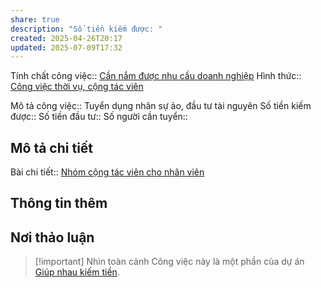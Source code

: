 ```yaml
---
share: true
description: "Số tiền kiếm được: "
created: 2025-04-26T20:17
updated: 2025-07-09T17:32
---
```


Tính chất công việc:: [Cần nắm được nhu cầu doanh nghiệp](../../%C4%90%E1%BA%B7c%20%C4%91i%E1%BB%83m%20c%C3%B4ng%20vi%E1%BB%87c/Nguy%C3%AAn%20li%E1%BB%87u,%20ngu%E1%BB%93n%20th%C3%B4ng%20tin/C%E1%BA%A7n%20n%E1%BA%AFm%20%C4%91%C6%B0%E1%BB%A3c%20nhu%20c%E1%BA%A7u%20doanh%20nghi%E1%BB%87p.md)
Hình thức:: [Công việc thời vụ, cộng tác viên](../C%C3%B4ng%20vi%E1%BB%87c%20th%E1%BB%9Di%20v%E1%BB%A5,%20c%E1%BB%99ng%20t%C3%A1c%20vi%C3%AAn/index.md)

Mô tả công việc:: Tuyển dụng nhân sự ảo, đầu tư tài nguyên
Số tiền kiếm được:: 
Số tiền đầu tư:: 
Số người cần tuyển:: 

## Mô tả chi tiết
Bài chi tiết:: [Nhóm cộng tác viên cho nhân viên](../C%C3%B4ng%20vi%E1%BB%87c%20th%E1%BB%9Di%20v%E1%BB%A5,%20c%E1%BB%99ng%20t%C3%A1c%20vi%C3%AAn/Nh%C3%B3m%20ch%E1%BA%A1y%20ch%E1%BB%89%20ti%C3%AAu/index.md)
## Thông tin thêm
## Nơi thảo luận

> [!important] Nhìn toàn cảnh
> Công việc này là một phần của dự án [Giúp nhau kiếm tiền](../../../../%F0%9F%93%90D%E1%BB%B1%20%C3%A1n/Gi%C3%BAp%20nhau%20ki%E1%BA%BFm%20ti%E1%BB%81n/index.md).
